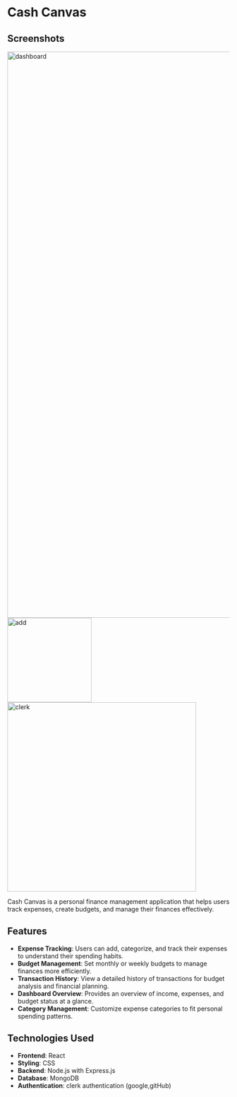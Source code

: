 # Cash Canvas

## Screenshots
<img width="1280" alt="dashboard" src="https://github.com/user-attachments/assets/0c402a68-cbe5-4e07-95f4-5295aad1c6db">
<img width="191" alt="add" src="https://github.com/user-attachments/assets/dd221353-fdfa-4d09-8f66-baf662637b4a">
<img width="428" alt="clerk" src="https://github.com/user-attachments/assets/2f2e58b4-a5d8-4262-91cf-56c297d39c8e">


Cash Canvas is a personal finance management application that helps users track expenses, create budgets, and manage their finances effectively.

## Features

- **Expense Tracking**: Users can add, categorize, and track their expenses to understand their spending habits.
- **Budget Management**: Set monthly or weekly budgets to manage finances more efficiently.
- **Transaction History**: View a detailed history of transactions for budget analysis and financial planning.
- **Dashboard Overview**: Provides an overview of income, expenses, and budget status at a glance.
- **Category Management**: Customize expense categories to fit personal spending patterns.

## Technologies Used

- **Frontend**: React
- **Styling**: CSS
- **Backend**: Node.js with Express.js
- **Database**: MongoDB
- **Authentication**: clerk authentication (google,gitHub)

